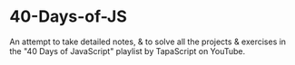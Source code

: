 # 40-Days-of-JS
An attempt to take detailed notes, &amp; to solve all the projects &amp; exercises in the "40 Days of JavaScript" playlist by TapaScript on YouTube.
